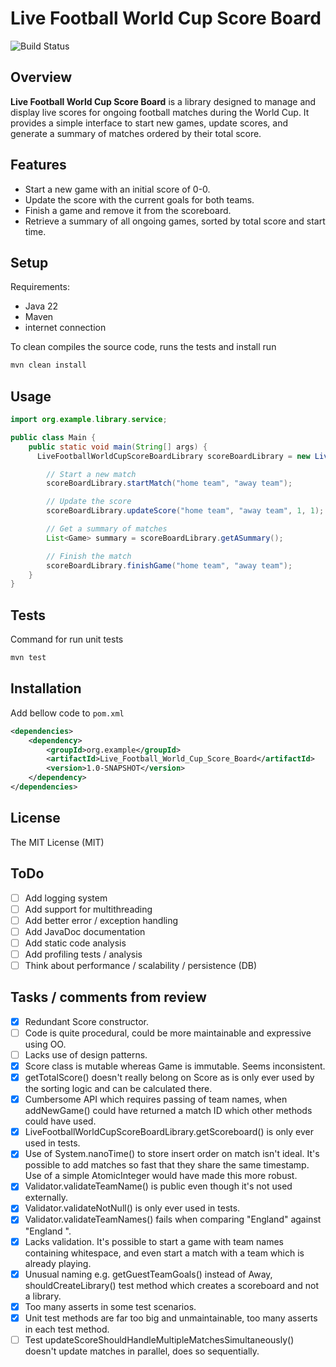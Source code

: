 # Live Football World Cup Score Board

![Build Status](https://github.com/ghost000/Live_Football_World_Cup_Score_Board/actions/workflows/java-ci.yml/badge.svg)

## Overview

**Live Football World Cup Score Board** is a library designed to manage and display live scores for ongoing football matches during the World Cup. It provides a simple interface to start new games, update scores, and generate a summary of matches ordered by their total score.

## Features

- Start a new game with an initial score of 0-0.
- Update the score with the current goals for both teams.
- Finish a game and remove it from the scoreboard.
- Retrieve a summary of all ongoing games, sorted by total score and start time.

## Setup

Requirements:
- Java 22
- Maven
- internet connection

To clean compiles the source code, runs the tests and install run 

```bash
mvn clean install
```

## Usage

```java
import org.example.library.service;

public class Main {
    public static void main(String[] args) {
      LiveFootballWorldCupScoreBoardLibrary scoreBoardLibrary = new LiveFootballWorldCupScoreBoardLibrary();

        // Start a new match
        scoreBoardLibrary.startMatch("home team", "away team");

        // Update the score
        scoreBoardLibrary.updateScore("home team", "away team", 1, 1);

        // Get a summary of matches
        List<Game> summary = scoreBoardLibrary.getASummary();

        // Finish the match
        scoreBoardLibrary.finishGame("home team", "away team");
    }
}
```
## Tests

Command for run unit tests

```bash
mvn test
```

## Installation
Add bellow code to `pom.xml`

```xml
<dependencies>
    <dependency>
        <groupId>org.example</groupId>
        <artifactId>Live_Football_World_Cup_Score_Board</artifactId>
        <version>1.0-SNAPSHOT</version>
    </dependency>
</dependencies>
```


## License
The MIT License (MIT)

## ToDo
- [ ] Add logging system
- [ ] Add support for multithreading
- [ ] Add better error / exception handling
- [ ] Add JavaDoc documentation
- [ ] Add static code analysis
- [ ] Add profiling tests / analysis
- [ ] Think about performance / scalability / persistence (DB)

## Tasks / comments from review
- [x] Redundant Score constructor.
- [ ] Code is quite procedural, could be more maintainable and expressive using OO.
- [ ] Lacks use of design patterns.
- [x] Score class is mutable whereas Game is immutable. Seems inconsistent. 
- [x] getTotalScore() doesn't really belong on Score as is only ever used by the sorting logic and can be calculated there.
- [x] Cumbersome API which requires passing of team names, when addNewGame() could have returned a match ID which other methods could have used.
- [X] LiveFootballWorldCupScoreBoardLibrary.getScoreboard() is only ever used in tests.
- [X] Use of System.nanoTime() to store insert order on match isn't ideal. It's possible to add matches so fast that they share the same timestamp. Use of a simple AtomicInteger would have made this more robust.
- [X] Validator.validateTeamName() is public even though it's not used externally.
- [X] Validator.validateNotNull() is only ever used in tests.
- [X] Validator.validateTeamNames() fails when comparing "England" against "England ".
- [X] Lacks validation. It's possible to start a game with team names containing whitespace, and even start a match with a team which is already playing.
- [X] Unusual naming e.g. getGuestTeamGoals() instead of Away, shouldCreateLibrary() test method which creates a scoreboard and not a library.
- [X] Too many asserts in some test scenarios.
- [X] Unit test methods are far too big and unmaintainable, too many asserts in each test method.
- [ ] Test updateScoreShouldHandleMultipleMatchesSimultaneously() doesn't update matches in parallel, does so sequentially.